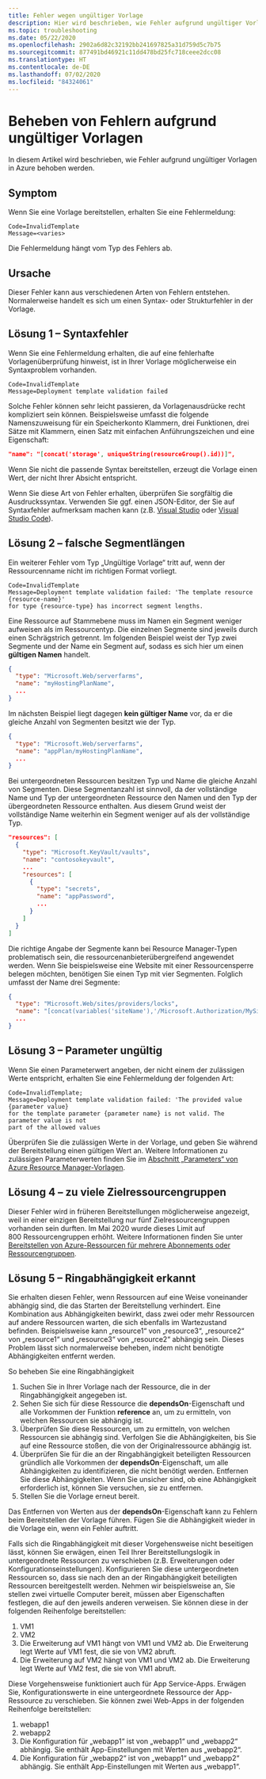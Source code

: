 ```yaml
---
title: Fehler wegen ungültiger Vorlage
description: Hier wird beschrieben, wie Fehler aufgrund ungültiger Vorlagen beim Bereitstellen von Azure Resource Manager-Vorlagen behoben werden.
ms.topic: troubleshooting
ms.date: 05/22/2020
ms.openlocfilehash: 2902a6d82c32192bb241697825a31d759d5c7b75
ms.sourcegitcommit: 877491bd46921c11dd478bd25fc718ceee2dcc08
ms.translationtype: HT
ms.contentlocale: de-DE
ms.lasthandoff: 07/02/2020
ms.locfileid: "84324061"
---
```

# <a name="resolve-errors-for-invalid-template"></a>Beheben von Fehlern aufgrund ungültiger Vorlagen

In diesem Artikel wird beschrieben, wie Fehler aufgrund ungültiger Vorlagen in Azure behoben werden.

## <a name="symptom"></a>Symptom

Wenn Sie eine Vorlage bereitstellen, erhalten Sie eine Fehlermeldung:

```
Code=InvalidTemplate
Message=<varies>
```

Die Fehlermeldung hängt vom Typ des Fehlers ab.

## <a name="cause"></a>Ursache

Dieser Fehler kann aus verschiedenen Arten von Fehlern entstehen. Normalerweise handelt es sich um einen Syntax- oder Strukturfehler in der Vorlage.

<a id="syntax-error"></a>

## <a name="solution-1---syntax-error"></a>Lösung 1 – Syntaxfehler

Wenn Sie eine Fehlermeldung erhalten, die auf eine fehlerhafte Vorlagenüberprüfung hinweist, ist in Ihrer Vorlage möglicherweise ein Syntaxproblem vorhanden.

```
Code=InvalidTemplate
Message=Deployment template validation failed
```

Solche Fehler können sehr leicht passieren, da Vorlagenausdrücke recht kompliziert sein können. Beispielsweise umfasst die folgende Namenszuweisung für ein Speicherkonto Klammern, drei Funktionen, drei Sätze mit Klammern, einen Satz mit einfachen Anführungszeichen und eine Eigenschaft:

```json
"name": "[concat('storage', uniqueString(resourceGroup().id))]",
```

Wenn Sie nicht die passende Syntax bereitstellen, erzeugt die Vorlage einen Wert, der nicht Ihrer Absicht entspricht.

Wenn Sie diese Art von Fehler erhalten, überprüfen Sie sorgfältig die Ausdruckssyntax. Verwenden Sie ggf. einen JSON-Editor, der Sie auf Syntaxfehler aufmerksam machen kann (z.B. [Visual Studio](create-visual-studio-deployment-project.md) oder [Visual Studio Code](use-vs-code-to-create-template.md)).

<a id="incorrect-segment-lengths"></a>

## <a name="solution-2---incorrect-segment-lengths"></a>Lösung 2 – falsche Segmentlängen

Ein weiterer Fehler vom Typ „Ungültige Vorlage“ tritt auf, wenn der Ressourcenname nicht im richtigen Format vorliegt.

```
Code=InvalidTemplate
Message=Deployment template validation failed: 'The template resource {resource-name}'
for type {resource-type} has incorrect segment lengths.
```

Eine Ressource auf Stammebene muss im Namen ein Segment weniger aufweisen als im Ressourcentyp. Die einzelnen Segmente sind jeweils durch einen Schrägstrich getrennt. Im folgenden Beispiel weist der Typ zwei Segmente und der Name ein Segment auf, sodass es sich hier um einen **gültigen Namen** handelt.

```json
{
  "type": "Microsoft.Web/serverfarms",
  "name": "myHostingPlanName",
  ...
}
```

Im nächsten Beispiel liegt dagegen **kein gültiger Name** vor, da er die gleiche Anzahl von Segmenten besitzt wie der Typ.

```json
{
  "type": "Microsoft.Web/serverfarms",
  "name": "appPlan/myHostingPlanName",
  ...
}
```

Bei untergeordneten Ressourcen besitzen Typ und Name die gleiche Anzahl von Segmenten. Diese Segmentanzahl ist sinnvoll, da der vollständige Name und Typ der untergeordneten Ressource den Namen und den Typ der übergeordneten Ressource enthalten. Aus diesem Grund weist der vollständige Name weiterhin ein Segment weniger auf als der vollständige Typ.

```json
"resources": [
  {
    "type": "Microsoft.KeyVault/vaults",
    "name": "contosokeyvault",
    ...
    "resources": [
      {
        "type": "secrets",
        "name": "appPassword",
        ...
      }
    ]
  }
]
```

Die richtige Angabe der Segmente kann bei Resource Manager-Typen problematisch sein, die ressourcenanbieterübergreifend angewendet werden. Wenn Sie beispielsweise eine Website mit einer Ressourcensperre belegen möchten, benötigen Sie einen Typ mit vier Segmenten. Folglich umfasst der Name drei Segmente:

```json
{
  "type": "Microsoft.Web/sites/providers/locks",
  "name": "[concat(variables('siteName'),'/Microsoft.Authorization/MySiteLock')]",
  ...
}
```

<a id="parameter-not-valid"></a>

## <a name="solution-3---parameter-is-not-valid"></a>Lösung 3 – Parameter ungültig

Wenn Sie einen Parameterwert angeben, der nicht einem der zulässigen Werte entspricht, erhalten Sie eine Fehlermeldung der folgenden Art:

```
Code=InvalidTemplate;
Message=Deployment template validation failed: 'The provided value {parameter value}
for the template parameter {parameter name} is not valid. The parameter value is not
part of the allowed values
```

Überprüfen Sie die zulässigen Werte in der Vorlage, und geben Sie während der Bereitstellung einen gültigen Wert an. Weitere Informationen zu zulässigen Parameterwerten finden Sie im [Abschnitt „Parameters“ von Azure Resource Manager-Vorlagen](template-syntax.md#parameters).

<a id="too-many-resource-groups"></a>

## <a name="solution-4---too-many-target-resource-groups"></a>Lösung 4 – zu viele Zielressourcengruppen

Dieser Fehler wird in früheren Bereitstellungen möglicherweise angezeigt, weil in einer einzigen Bereitstellung nur fünf Zielressourcengruppen vorhanden sein durften. Im Mai 2020 wurde dieses Limit auf 800 Ressourcengruppen erhöht. Weitere Informationen finden Sie unter [Bereitstellen von Azure-Ressourcen für mehrere Abonnements oder Ressourcengruppen](cross-resource-group-deployment.md).

<a id="circular-dependency"></a>

## <a name="solution-5---circular-dependency-detected"></a>Lösung 5 – Ringabhängigkeit erkannt

Sie erhalten diesen Fehler, wenn Ressourcen auf eine Weise voneinander abhängig sind, die das Starten der Bereitstellung verhindert. Eine Kombination aus Abhängigkeiten bewirkt, dass zwei oder mehr Ressourcen auf andere Ressourcen warten, die sich ebenfalls im Wartezustand befinden. Beispielsweise kann „resource1“ von „resource3“, „resource2“ von „resource1“ und „resource3“ von „resource2“ abhängig sein. Dieses Problem lässt sich normalerweise beheben, indem nicht benötigte Abhängigkeiten entfernt werden.

So beheben Sie eine Ringabhängigkeit

1. Suchen Sie in Ihrer Vorlage nach der Ressource, die in der Ringabhängigkeit angegeben ist.
2. Sehen Sie sich für diese Ressource die **dependsOn**-Eigenschaft und alle Vorkommen der Funktion **reference** an, um zu ermitteln, von welchen Ressourcen sie abhängig ist.
3. Überprüfen Sie diese Ressourcen, um zu ermitteln, von welchen Ressourcen sie abhängig sind. Verfolgen Sie die Abhängigkeiten, bis Sie auf eine Ressource stoßen, die von der Originalressource abhängig ist.
5. Überprüfen Sie für die an der Ringabhängigkeit beteiligten Ressourcen gründlich alle Vorkommen der **dependsOn**-Eigenschaft, um alle Abhängigkeiten zu identifizieren, die nicht benötigt werden. Entfernen Sie diese Abhängigkeiten. Wenn Sie unsicher sind, ob eine Abhängigkeit erforderlich ist, können Sie versuchen, sie zu entfernen.
6. Stellen Sie die Vorlage erneut bereit.

Das Entfernen von Werten aus der **dependsOn**-Eigenschaft kann zu Fehlern beim Bereitstellen der Vorlage führen. Fügen Sie die Abhängigkeit wieder in die Vorlage ein, wenn ein Fehler auftritt.

Falls sich die Ringabhängigkeit mit dieser Vorgehensweise nicht beseitigen lässt, können Sie erwägen, einen Teil Ihrer Bereitstellungslogik in untergeordnete Ressourcen zu verschieben (z.B. Erweiterungen oder Konfigurationseinstellungen). Konfigurieren Sie diese untergeordneten Ressourcen so, dass sie nach den an der Ringabhängigkeit beteiligten Ressourcen bereitgestellt werden. Nehmen wir beispielsweise an, Sie stellen zwei virtuelle Computer bereit, müssen aber Eigenschaften festlegen, die auf den jeweils anderen verweisen. Sie können diese in der folgenden Reihenfolge bereitstellen:

1. VM1
2. VM2
3. Die Erweiterung auf VM1 hängt von VM1 und VM2 ab. Die Erweiterung legt Werte auf VM1 fest, die sie von VM2 abruft.
4. Die Erweiterung auf VM2 hängt von VM1 und VM2 ab. Die Erweiterung legt Werte auf VM2 fest, die sie von VM1 abruft.

Diese Vorgehensweise funktioniert auch für App Service-Apps. Erwägen Sie, Konfigurationswerte in eine untergeordnete Ressource der App-Ressource zu verschieben. Sie können zwei Web-Apps in der folgenden Reihenfolge bereitstellen:

1. webapp1
2. webapp2
3. Die Konfiguration für „webapp1“ ist von „webapp1“ und „webapp2“ abhängig. Sie enthält App-Einstellungen mit Werten aus „webapp2“.
4. Die Konfiguration für „webapp2“ ist von „webapp1“ und „webapp2“ abhängig. Sie enthält App-Einstellungen mit Werten aus „webapp1“.
